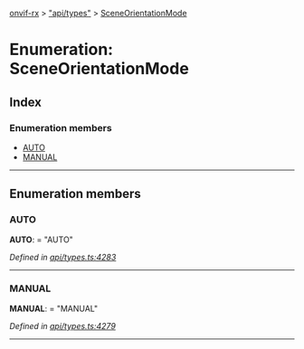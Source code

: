 [onvif-rx](../README.md) > ["api/types"](../modules/_api_types_.md) > [SceneOrientationMode](../enums/_api_types_.sceneorientationmode.md)

# Enumeration: SceneOrientationMode

## Index

### Enumeration members

* [AUTO](_api_types_.sceneorientationmode.md#auto)
* [MANUAL](_api_types_.sceneorientationmode.md#manual)

---

## Enumeration members

<a id="auto"></a>

###  AUTO

**AUTO**:  = "AUTO"

*Defined in [api/types.ts:4283](https://github.com/patrickmichalina/onvif-rx/blob/1596479/src/api/types.ts#L4283)*

___
<a id="manual"></a>

###  MANUAL

**MANUAL**:  = "MANUAL"

*Defined in [api/types.ts:4279](https://github.com/patrickmichalina/onvif-rx/blob/1596479/src/api/types.ts#L4279)*

___


